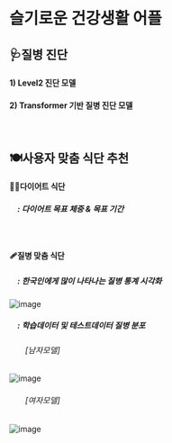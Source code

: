 # 슬기로운 건강생활 어플

## 🩺질병 진단
  ####  1) Level2 진단 모델
  ####  2) Transformer 기반 질병 진단 모델
 　　
   　　
## 🍽️사용자 맞춤 식단 추천
  ####  🏃‍♀️다이어트 식단
  ##### 　: 다이어트 목표 체중 & 목표 기간
  　
  ####  🩹질병 맞춤 식단
  ##### 　: 한국인에게 많이 나타나는 질병 통계 시각화
  ![image](https://user-images.githubusercontent.com/86948867/168551915-e2a0a7ec-0a24-4853-9162-5c96328e6112.png)
  
  ##### 　: 학습데이터 및 테스트데이터 질병 분포
  ###### 　　[남자모델]
  ![image](https://user-images.githubusercontent.com/86948867/170611778-ab1d718f-ebb6-4b36-8ee4-a1b71854a0a2.png)
  ###### 　　[여자모델]
  ![image](https://user-images.githubusercontent.com/86948867/170611857-40791543-0950-43e6-a840-e02abeda645d.png)

  

